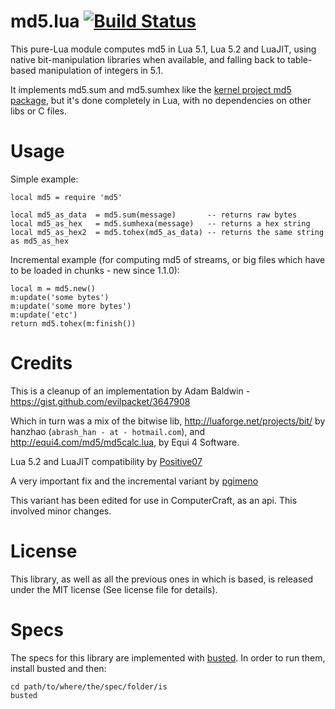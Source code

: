 md5.lua [![Build Status](https://travis-ci.org/kikito/md5.lua.svg)](https://travis-ci.org/kikito/md5.lua)
=========================================================================================================

This pure-Lua module computes md5 in Lua 5.1, Lua 5.2 and LuaJIT, using native bit-manipulation libraries when available, and falling back to table-based manipulation of integers in 5.1.

It implements md5.sum and md5.sumhex like the [kernel project md5 package](http://www.keplerproject.org/md5/), but it's done completely in Lua, with no dependencies on other libs or C files.

Usage
=====

Simple example:

    local md5 = require 'md5'

    local md5_as_data  = md5.sum(message)       -- returns raw bytes
    local md5_as_hex   = md5.sumhexa(message)   -- returns a hex string
    local md5_as_hex2  = md5.tohex(md5_as_data) -- returns the same string as md5_as_hex

Incremental example (for computing md5 of streams, or big files which have to be loaded in chunks - new since 1.1.0):

    local m = md5.new()
    m:update('some bytes')
    m:update('some more bytes')
    m:update('etc')
    return md5.tohex(m:finish())

Credits
=======

This is a cleanup of an implementation by Adam Baldwin - https://gist.github.com/evilpacket/3647908

Which in turn was a mix of the bitwise lib, http://luaforge.net/projects/bit/ by hanzhao (`abrash_han - at - hotmail.com`),
and http://equi4.com/md5/md5calc.lua, by Equi 4 Software.

Lua 5.2 and LuaJIT compatibility by [Positive07](https://github.com/kikito/md5.lua/pull/2)

A very important fix and the incremental variant by [pgimeno](https://github.com/kikito/md5.lua/pull/10)

This variant has been edited for use in ComputerCraft, as an api. This involved minor changes.

License
=======

This library, as well as all the previous ones in which is based, is released under the MIT license (See license file for details).

Specs
=====

The specs for this library are implemented with [busted](http://ovinelabs.com/busted/). In order to run them, install busted and then:

    cd path/to/where/the/spec/folder/is
    busted




